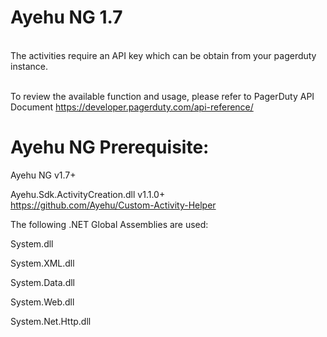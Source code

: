 #     Ayehu NG 1.7

<br>The activities require an API key which can be obtain from your pagerduty instance.

<br>To review the available function and usage, please refer to PagerDuty API Document https://developer.pagerduty.com/api-reference/</br>

#     Ayehu NG Prerequisite:

Ayehu NG v1.7+

Ayehu.Sdk.ActivityCreation.dll v1.1.0+ <br>https://github.com/Ayehu/Custom-Activity-Helper</br>


The following .NET Global Assemblies are used:

System.dll

System.XML.dll

System.Data.dll

System.Web.dll

System.Net.Http.dll

